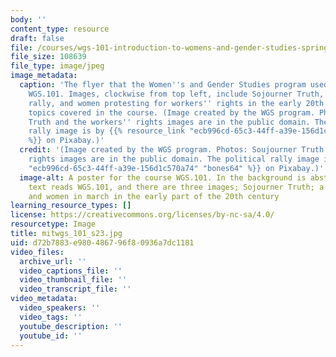 ```yaml
---
body: ''
content_type: resource
draft: false
file: /courses/wgs-101-introduction-to-womens-and-gender-studies-spring-2023/mitwgs_101_s23.jpg
file_size: 108639
file_type: image/jpeg
image_metadata:
  caption: 'The flyer that the Women''s and Gender Studies program used to advertise
    WGS.101. Images, clockwise from top left, include Sojourner Truth, a political
    rally, and women protesting for workers'' rights in the early 20th century, all
    topics covered in the course. (Image created by the WGS program. Photos: Soujourner
    Truth and the workers'' rights images are in the public domain. The political
    rally image is by {{% resource_link "ecb996cd-65c3-44ff-a39e-156d1c570a74" "bones64"
    %}} on Pixabay.)'
  credit: '(Image created by the WGS program. Photos: Soujourner Truth and the workers''
    rights images are in the public domain. The political rally image is by {{% resource_link
    "ecb996cd-65c3-44ff-a39e-156d1c570a74" "bones64" %}} on Pixabay.)'
  image-alt: A poster for the course WGS.101. In the background is abstract art. The
    text reads WGS.101, and there are three images; Sojourner Truth; a political rally;
    and women in march in the early part of the 20th century
learning_resource_types: []
license: https://creativecommons.org/licenses/by-nc-sa/4.0/
resourcetype: Image
title: mitwgs_101_s23.jpg
uid: d72b7883-e980-4867-96f8-0936a7dc1181
video_files:
  archive_url: ''
  video_captions_file: ''
  video_thumbnail_file: ''
  video_transcript_file: ''
video_metadata:
  video_speakers: ''
  video_tags: ''
  youtube_description: ''
  youtube_id: ''
---
```

